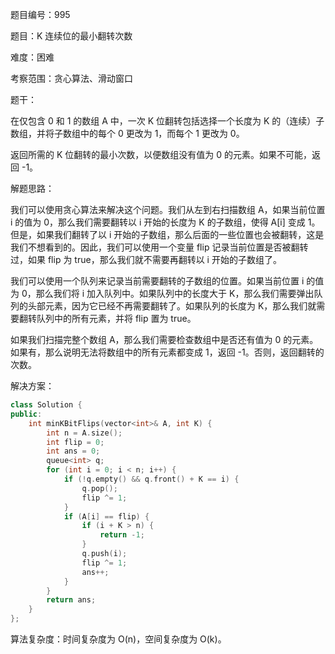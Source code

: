 题目编号：995

题目：K 连续位的最小翻转次数

难度：困难

考察范围：贪心算法、滑动窗口

题干：

在仅包含 0 和 1 的数组 A 中，一次 K 位翻转包括选择一个长度为 K 的（连续）子数组，并将子数组中的每个 0 更改为 1，而每个 1 更改为 0。

返回所需的 K 位翻转的最小次数，以便数组没有值为 0 的元素。如果不可能，返回 -1。

解题思路：

我们可以使用贪心算法来解决这个问题。我们从左到右扫描数组 A，如果当前位置 i 的值为 0，那么我们需要翻转以 i 开始的长度为 K 的子数组，使得 A[i] 变成 1。但是，如果我们翻转了以 i 开始的子数组，那么后面的一些位置也会被翻转，这是我们不想看到的。因此，我们可以使用一个变量 flip 记录当前位置是否被翻转过，如果 flip 为 true，那么我们就不需要再翻转以 i 开始的子数组了。

我们可以使用一个队列来记录当前需要翻转的子数组的位置。如果当前位置 i 的值为 0，那么我们将 i 加入队列中。如果队列中的长度大于 K，那么我们需要弹出队列的头部元素，因为它已经不再需要翻转了。如果队列的长度为 K，那么我们就需要翻转队列中的所有元素，并将 flip 置为 true。

如果我们扫描完整个数组 A，那么我们需要检查数组中是否还有值为 0 的元素。如果有，那么说明无法将数组中的所有元素都变成 1，返回 -1。否则，返回翻转的次数。

解决方案：

```cpp
class Solution {
public:
    int minKBitFlips(vector<int>& A, int K) {
        int n = A.size();
        int flip = 0;
        int ans = 0;
        queue<int> q;
        for (int i = 0; i < n; i++) {
            if (!q.empty() && q.front() + K == i) {
                q.pop();
                flip ^= 1;
            }
            if (A[i] == flip) {
                if (i + K > n) {
                    return -1;
                }
                q.push(i);
                flip ^= 1;
                ans++;
            }
        }
        return ans;
    }
};
```

算法复杂度：时间复杂度为 O(n)，空间复杂度为 O(k)。